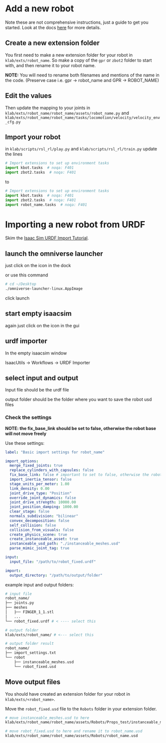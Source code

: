 # Add a new robot

Note these are not comprehensive instructions, just a guide to get you started. Look at the docs [here](https://docs.omniverse.nvidia.com/isaacsim/latest/features/environment_setup/ext_omni_isaac_urdf.html) for more details.



## Create a new extension folder
You first need to make a new extension folder for your robot in `klab/exts/robot_name`. So make a copy of the `gpr` or `zbot2` folder to start with, and then rename it to your robot name.

**NOTE:** You will need to rename both filenames and mentions of the name in the code. (Preserve case i.e. gpr -> robot_name and GPR -> ROBOT_NAME)

## Edit the values 

Then update the mapping to your joints in `klab/exts/robot_name/robot_name/assets/robot_name.py` and `klab/exts/robot_name/robot_name/tasks/locomotion/velocity/velocity_env_cfg.py`

## Import your robot

in `klab/scripts/rsl_rl/play.py` and `klab/scripts/rsl_rl/train.py` update the lines 

```python
# Import extensions to set up environment tasks
import kbot.tasks  # noqa: F401
import zbot2.tasks  # noqa: F401
```

to 

```python
# Import extensions to set up environment tasks
import kbot.tasks  # noqa: F401
import zbot2.tasks  # noqa: F401
import robot_name.tasks  # noqa: F401
```


# Importing a new robot from URDF

Skim the [Isaac Sim URDF Import Tutorial](https://docs.omniverse.nvidia.com/isaacsim/latest/advanced_tutorials/tutorial_advanced_import_urdf.html).


## launch the omniverse launcher
just click on the icon in the dock

or use this command 

```bash
# cd ~/Desktop
./omniverse-launcher-linux.AppImage
```

click launch

## start empty isaacsim
again just click on the icon in the gui 

## urdf importer

In the empty isaacsim window

IsaacUtils -> Workflows -> URDF Importer

## select input and output 

Input file should be the urdf file 

output folder should be the folder where you want to save the robot usd files 

### Check the settings

**NOTE: the fix_base_link should be set to false, otherwise the robot base will not move freely**

Use these settings:
```yaml
label: "Basic import settings for robot_name"

import_options:
  merge_fixed_joints: true
  replace_cylinders_with_capsules: false
  fix_base_link: false # important to set to false, otherwise the robot base will not move freely
  import_inertia_tensor: false
  stage_units_per_meter: 1.00
  link_density: 0.00
  joint_drive_type: "Position"
  override_joint_dynamics: false
  joint_drive_strength: 10000.00
  joint_position_damping: 1000.00
  clear_stage: false
  normals_subdivision: "bilinear"
  convex_decomposition: false
  self_collision: false
  collision_from_visuals: false
  create_physics_scene: true
  create_instanceable_asset: true
  instanceable_usd_path: "./instanceable_meshes.usd"
  parse_mimic_joint_tag: true

input:
  input_file: "/path/to/robot_fixed.urdf"

import:
  output_directory: "/path/to/output/folder"
```

example input and output folders:

```bash
# input file
robot_name/
├── joints.py
├── meshes
│   ├── FINGER_1_1.stl
│   ...
└── robot_fixed.urdf # < ---- select this

# output folder 
klab/exts/robot_name/ # <--- select this

# output folder result
robot_name/
├── import_settings.txt
└── robot
    ├── instanceable_meshes.usd
    └── robot_fixed.usd
```

## Move output files

You should have created an extension folder for your robot in `klab/exts/<robot_name>`.

Move the `robot_fixed.usd` file to the `Robots` folder in your extension folder.

```bash
# move instanceable_meshes.usd to here
klab/exts/robot_name/robot_name/assets/Robots/Props_test/instanceable_meshes.usd

# move robot_fixed.usd to here and rename it to robot_name.usd
klab/exts/robot_name/robot_name/assets/Robots/robot_name.usd
```

